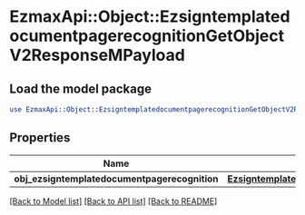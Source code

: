 # EzmaxApi::Object::EzsigntemplatedocumentpagerecognitionGetObjectV2ResponseMPayload

## Load the model package
```perl
use EzmaxApi::Object::EzsigntemplatedocumentpagerecognitionGetObjectV2ResponseMPayload;
```

## Properties
Name | Type | Description | Notes
------------ | ------------- | ------------- | -------------
**obj_ezsigntemplatedocumentpagerecognition** | [**EzsigntemplatedocumentpagerecognitionResponseCompound**](EzsigntemplatedocumentpagerecognitionResponseCompound.md) |  | 

[[Back to Model list]](../README.md#documentation-for-models) [[Back to API list]](../README.md#documentation-for-api-endpoints) [[Back to README]](../README.md)


